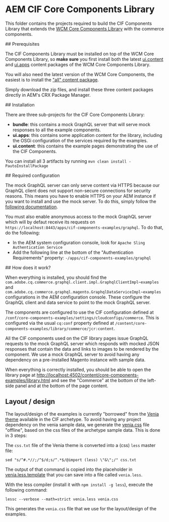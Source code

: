# AEM CIF Core Components Library

This folder contains the projects required to build the CIF Components Library that extends the [WCM Core Components Library](https://www.aemcomponents.dev/) with the commerce components.

## Prerequisites

The CIF Components Library must be installed on top of the WCM Core Components Library, so **make sure** you first install both the latest [ui.content](https://oss.sonatype.org/content/repositories/public/com/adobe/cq/core.wcm.components.examples.ui.content/2.8.1-SNAPSHOT-20200410121300/core.wcm.components.examples.ui.apps-2.8.1-SNAPSHOT-20200410121300.zip) and [ui.apps](https://oss.sonatype.org/content/repositories/public/com/adobe/cq/core.wcm.components.examples.ui.apps/2.8.1-SNAPSHOT-20200410121300/core.wcm.components.examples.ui.apps-2.8.1-SNAPSHOT-20200410121300.zip) content packages of the WCM Core Components Library.

You will also need the latest version of the WCM Core Components, the easiest is to install the ["all" content package](https://oss.sonatype.org/content/repositories/public/com/adobe/cq/core.wcm.components.all/2.8.1-SNAPSHOT-20200410121300/core.wcm.components.all-2.8.1-SNAPSHOT-20200410121300.zip).

Simply download the zip files, and install these three content packages directly in AEM's CRX Package Manager.

## Installation

There are three sub-projects for the CIF Core Components Library:
* **bundle**: this contains a mock GraphQL server that will serve mock responses to all the example components.
* **ui.apps**: this contains some application content for the library, including the OSGi configuration of the services required by the examples.
* **ui.content**: this contains the example pages demonstrating the use of the CIF Components.

You can install all 3 artifacts by running `mvn clean install -PautoInstallPackage`

## Required configuration

The mock GraphQL server can only serve content via HTTPS because our GraphQL client does not support non-secure connections for security reasons. This means you have to enable HTTPS on your AEM instance if you want to install and use the mock server. To do this, simply follow the [following documentation](https://docs.adobe.com/content/help/en/experience-manager-65/administering/security/ssl-by-default.html).

You must also enable anonymous access to the mock GraphQL server which will by defaut receive its requests on `https://localhost:8443/apps/cif-components-examples/graphql`. To do that, do the following:
* In the AEM system configuration console, look for `Apache Sling Authentication Service`
* Add the following line at the bottom of the "Authentication Requirements" property: `-/apps/cif-components-examples/graphql`

## How does it work?

When everything is installed, you should find the `com.adobe.cq.commerce.graphql.client.impl.GraphqlClientImpl~examples` and `com.adobe.cq.commerce.graphql.magento.GraphqlDataServiceImpl~examples` configurations in the AEM configuration console. These configure the GraphQL client and data service to point to the mock GraphQL server.

The components are configured to use the CIF configuration defined at `/conf/core-components-examples/settings/cloudconfigs/commerce`. This is configured via the usual `cq:conf` property defined at `/content/core-components-examples/library/commerce/jcr:content`.

All the CIF components used on the CIF library pages issue GraphQL requests to the mock GraphQL server which responds with mocked JSON responses that contain the data and links to images to be rendered by the component. We use a mock GraphQL server to avoid having any dependency on a pre-installed Magento instance with sample data.

When everything is correctly installed, you should be able to open the library page at [http://localhost:4502/content/core-components-examples/library.html](http://localhost:4502/content/core-components-examples/library.html) and see the "Commerce" at the bottom of the left-side panel and at the bottom of the page content.

## Layout / design

The layout/design of the examples is currently "borrowed" from the [Venia theme](https://github.com/adobe/aem-cif-project-archetype/tree/master/src/main/archetype/ui.apps/src/main/content/jcr_root/apps/__appsFolderName__/clientlibs/theme) available in the CIF archetype. To avoid having any project dependency on the venia sample data, we generate the [venia.css](src/main/content/jcr_root/apps/cif-components-examples/clientlibs/venia-theme/venia.css) file "offline", based on the css files of the archetype sample data. This is done in 3 steps:

The `css.txt` file of the Venia theme is converted into a (css) `less` master file:

`sed "s/^#.*//;/^$/d;s/^.*$/@import (less) \"&\";/" css.txt`

The output of that command is copied into the placeholder in [venia.less.template](src/main/content/jcr_root/apps/cif-components-examples/clientlibs/venia-theme/venia.less.template) that you can save into a file called `venia.less`.

With the less compiler (install it with `npm install -g less`), execute the following command:

`lessc --verbose --math=strict venia.less venia.css`

This generates the `venia.css` file that we use for the layout/design of the examples.